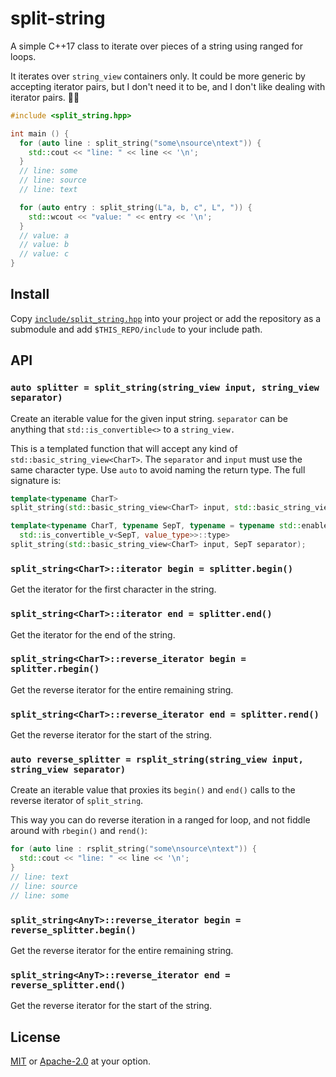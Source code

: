 # split-string
A simple C++17 class to iterate over pieces of a string using ranged for loops.

It iterates over `string_view` containers only. It could be more generic by accepting iterator pairs, but I don't need it to be, and I don't like dealing with iterator pairs. 🤷🏻

```cpp
#include <split_string.hpp>

int main () {
  for (auto line : split_string("some\nsource\ntext")) {
    std::cout << "line: " << line << '\n';
  }
  // line: some
  // line: source
  // line: text

  for (auto entry : split_string(L"a, b, c", L", ")) {
    std::wcout << "value: " << entry << '\n';
  }
  // value: a
  // value: b
  // value: c
}
```

## Install
Copy [`include/split_string.hpp`](./include/split_string.hpp) into your project or add the repository as a submodule and add `$THIS_REPO/include` to your include path.

## API
### `auto splitter = split_string(string_view input, string_view separator)`
Create an iterable value for the given input string. `separator` can be anything that `std::is_convertible<>` to a `string_view.`

This is a templated function that will accept any kind of `std::basic_string_view<CharT>`. The `separator` and `input` must use the same character type. Use `auto` to avoid naming the return type. The full signature is:

```cpp
template<typename CharT>
split_string(std::basic_string_view<CharT> input, std::basic_string_view<CharT> separator);

template<typename CharT, typename SepT, typename = typename std::enable_if<
  std::is_convertible_v<SepT, value_type>>::type>
split_string(std::basic_string_view<CharT> input, SepT separator);
```

### `split_string<CharT>::iterator begin = splitter.begin()`
Get the iterator for the first character in the string.

### `split_string<CharT>::iterator end = splitter.end()`
Get the iterator for the end of the string.

### `split_string<CharT>::reverse_iterator begin = splitter.rbegin()`
Get the reverse iterator for the entire remaining string.

### `split_string<CharT>::reverse_iterator end = splitter.rend()`
Get the reverse iterator for the start of the string.

### `auto reverse_splitter = rsplit_string(string_view input, string_view separator)`
Create an iterable value that proxies its `begin()` and `end()` calls to the reverse iterator of `split_string`.

This way you can do reverse iteration in a ranged for loop, and not fiddle around with `rbegin()` and `rend()`:
```cpp
for (auto line : rsplit_string("some\nsource\ntext")) {
  std::cout << "line: " << line << '\n';
}
// line: text
// line: source
// line: some
```

### `split_string<AnyT>::reverse_iterator begin = reverse_splitter.begin()`
Get the reverse iterator for the entire remaining string.

### `split_string<AnyT>::reverse_iterator end = reverse_splitter.end()`
Get the reverse iterator for the start of the string.

## License
[MIT](./LICENSE-MIT.md) or [Apache-2.0](./LICENSE-Apache.md) at your option.
